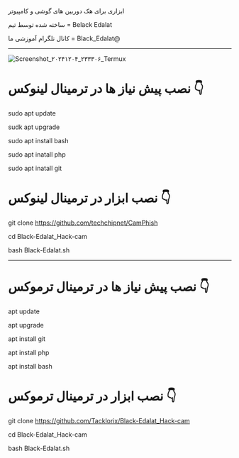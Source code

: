 ابزاری برای هک دوربین های گوشی و کامپیوتر 

ساخته شده توسط تیم = Belack Edalat

کانال تلگرام آموزشی ما = Black_Edalat@

---------------------------
![Screenshot_۲۰۲۴۱۲۰۴_۲۳۳۳۰۶_Termux](https://github.com/user-attachments/assets/29fc446a-72dd-42e8-9151-5d2228d3d271)




# نصب پیش نیاز ها در ترمینال لینوکس 👇

sudo apt update

sudk apt upgrade

sudo apt install bash

sudo apt inatall php

sudo apt inatall git


# نصب ابزار در ترمینال لینوکس 👇


git clone https://github.com/techchipnet/CamPhish

cd Black-Edalat_Hack-cam

bash Black-Edalat.sh

--------------

# نصب پیش نیاز ها در ترمینال ترموکس 👇

apt update

apt upgrade

apt install git

apt install php

apt install bash


# نصب ابزار در ترمینال ترموکس 👇


git clone https://github.com/Tacklorix/Black-Edalat_Hack-cam

cd Black-Edalat_Hack-cam

bash Black-Edalat.sh

